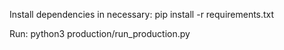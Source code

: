 Install dependencies in necessary:
pip install -r requirements.txt

Run:
python3 production/run_production.py

